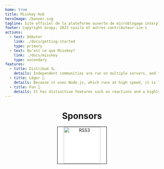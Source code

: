 ```yaml
---
home: true
title: Misskey Hub
heroImage: /banner.svg
tagline: Site officiel de la plateforme ouverte de microblogage interplanétaire Misskey
footer: Copyright &copy; 2023 syuilo et autres contributeur·ice·s
actions:
  - text: Débuter
    link: ./docs/getting-started
    type: primary
  - text: Qu’est ce que Misskey?
    link: ./docs/misskey
    type: secondary
features:
  - title: Distribué 🪐
    details: Independent communities are run on multiple servers, and these are interconnected.
  - title: Léger 🚀
    details: Because it uses Node.js, which runs at high speed, it is lightweight even when federated with a large number of servers.
  - title: Fun 🍮
    details: It has distinctive features such as reactions and a highly customizable UI.
---
```


<ClientOnly>
	<MkParticles/>
</ClientOnly>

<div class="contents">

# Sponsors
<div class="sponsors">
	<a class="rss3" title="RSS3" href="https://rss3.io/" target="_blank"><img src="/sponsors/rss3.svg" alt="RSS3"></a>
</div>
</div>

<style>
.hero {
	position: relative;
	z-index: 2;
}

.contents {
	text-align: center;
}

.sponsors {
	text-align: center;
	margin-bottom: 32px;
}

.sponsors > .rss3 {
	display: inline-block;
	padding: 0px 20px;
	background: #fff;
	border: solid 1px #000;
}
.sponsors > .rss3 img {
	display: inline-block;
	height: 120px;
}
</style>
